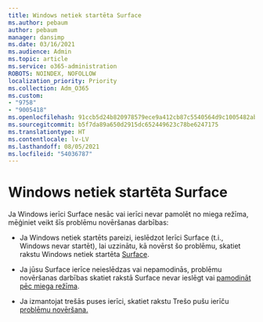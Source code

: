 ```yaml
---
title: Windows netiek startēta Surface
ms.author: pebaum
author: pebaum
manager: dansimp
ms.date: 03/16/2021
ms.audience: Admin
ms.topic: article
ms.service: o365-administration
ROBOTS: NOINDEX, NOFOLLOW
localization_priority: Priority
ms.collection: Adm_O365
ms.custom:
- "9758"
- "9005418"
ms.openlocfilehash: 91ccb5d24b820978579ece9a412cb87c5540564d9c1005482ab928b53a0c1a10
ms.sourcegitcommit: b5f7da89a650d2915dc652449623c78be6247175
ms.translationtype: HT
ms.contentlocale: lv-LV
ms.lasthandoff: 08/05/2021
ms.locfileid: "54036787"
---
```

# <a name="windows-doesnt-start-on-surface"></a>Windows netiek startēta Surface

Ja Windows ierīci Surface nesāc vai ierīci nevar pamolēt no miega režīma, mēģiniet veikt šīs problēmu novēršanas darbības:

- Ja Windows netiek startēts pareizi, ieslēdzot Ierīci Surface (t.i., Windows nevar startēt), lai uzzinātu, kā novērst šo problēmu, skatiet rakstu Windows netiek startēta [Surface](https://support.microsoft.com/surface/windows-doesn-t-start-on-surface-3dd47ea1-472a-4514-c8e1-ff81bd72be5c).

- Ja jūsu Surface ierīce neieslēdzas vai nepamodinās, problēmu novēršanas darbības skatiet rakstā Surface nevar ieslēgt vai [pamodināt pēc miega režīma](https://support.microsoft.com/surface/surface-won-t-turn-on-or-wake-from-sleep-1e181652-3db8-5ca1-9649-7390fafb102a).

- Ja izmantojat trešās puses ierīci, skatiet rakstu Trešo pušu ierīču [problēmu novēršana.](https://support.microsoft.com/topic/b6f3408d-dac9-43e2-82f6-e620ca783636)

